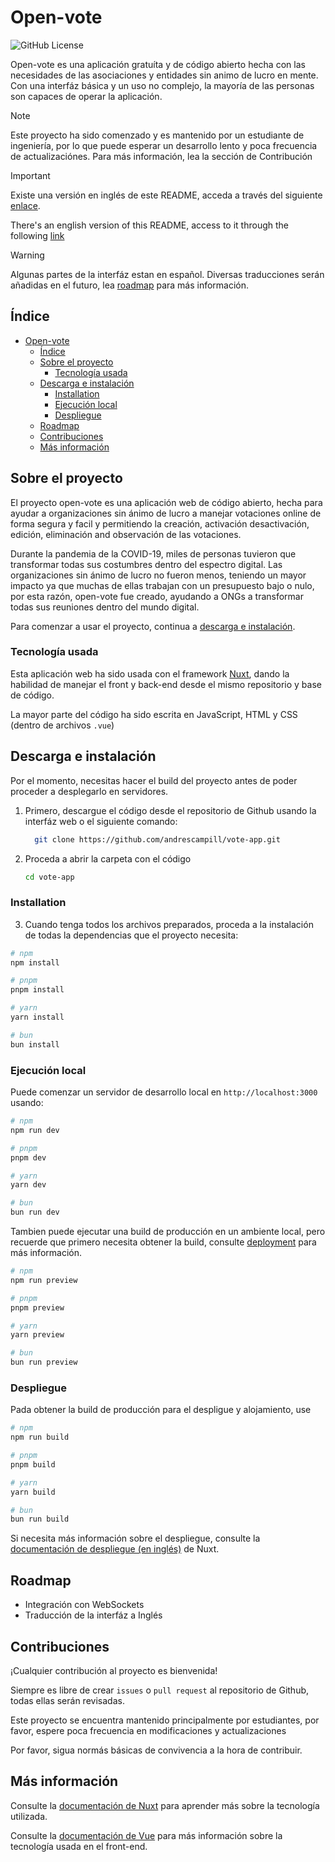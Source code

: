 
# Open-vote

![GitHub License](https://img.shields.io/github/license/andrescampill/vote-app)


Open-vote es una aplicación gratuíta y de código abierto hecha con las necesidades de las asociaciones y entidades sin animo de lucro en mente. Con una interfáz básica y un uso no complejo, la mayoría de las personas son capaces de operar la aplicación.

> [!NOTE]
> Este proyecto ha sido comenzado y es mantenido por un estudiante de ingeniería, por lo que puede esperar un desarrollo lento y poca frecuencia de actualizaciónes. Para más información, lea la sección de Contribución

> [!IMPORTANT]
> Existe una versión en inglés de este README, acceda a través del siguiente [enlace](README.md).
>
> There's an english version of this README, access to it through the following [link](README.md)

> [!WARNING]
> Algunas partes de la interfáz estan en español. Diversas traducciones serán añadidas en el futuro, lea [roadmap](#roadmap) para más información.

## Índice


- [Open-vote](#open-vote)
  - [Índice](#índice)
  - [Sobre el proyecto](#sobre-el-proyecto)
    - [Tecnología usada](#tecnología-usada)
  - [Descarga e instalación](#descarga-e-instalación)
    - [Installation](#installation)
    - [Ejecución local](#ejecución-local)
    - [Despliegue](#despliegue)
  - [Roadmap](#roadmap)
  - [Contribuciones](#contribuciones)
  - [Más información](#más-información)

## Sobre el proyecto

El proyecto open-vote es una aplicación web de código abierto, hecha para ayudar a organizaciones sin ánimo de lucro a manejar votaciones online de forma segura y facil y permitiendo la creación, activación desactivación, edición, eliminación and observación de las votaciones.

Durante la pandemia de la COVID-19, miles de personas tuvieron que transformar todas sus costumbres dentro del espectro digital. Las organizaciones sin ánimo de lucro no fueron menos, teniendo un mayor impacto ya que muchas de ellas trabajan con un presupuesto bajo o nulo, por esta razón, open-vote fue creado, ayudando a ONGs a transformar todas sus reuniones dentro del mundo digital.

Para comenzar a usar el proyecto, continua a [descarga e instalación](#downloading-and-installing).



### Tecnología usada

Esta aplicación web ha sido usada con el framework [Nuxt](https://nuxtjs.org), dando la habilidad de manejar el front y back-end desde el mismo repositorio y base de código.

La mayor parte del código ha sido escrita en JavaScript, HTML y CSS (dentro de archivos `.vue`)


## Descarga e instalación

Por el momento, necesitas hacer el build del proyecto antes de poder proceder a desplegarlo en servidores.

1. Primero, descargue el código desde el repositorio de Github usando la interfáz web o el siguiente comando:

    ```bash
      git clone https://github.com/andrescampill/vote-app.git
    ```

2. Proceda a abrir la carpeta con el código
   ```bash
   cd vote-app
   ```

### Installation

3. Cuando tenga todos los archivos preparados, proceda a la instalación de todas la dependencias que el proyecto necesita:

```bash
# npm
npm install

# pnpm
pnpm install

# yarn
yarn install

# bun
bun install
```
    
### Ejecución local

Puede comenzar un servidor de desarrollo local en `http://localhost:3000` usando: 
```bash
# npm
npm run dev

# pnpm
pnpm dev

# yarn
yarn dev

# bun
bun run dev
```

Tambien puede ejecutar una build de producción en un ambiente local, pero recuerde que primero necesita obtener la build, consulte [deployment](#deployment) para más información.

```bash
# npm
npm run preview

# pnpm
pnpm preview

# yarn
yarn preview

# bun
bun run preview
```


### Despliegue

Pada obtener la build de producción para el despligue y alojamiento, use

```bash
# npm
npm run build

# pnpm
pnpm build

# yarn
yarn build

# bun
bun run build
```

Si necesita más información sobre el despliegue, consulte la [documentación de despliegue (en inglés)](https://nuxt.com/docs/getting-started/deployment) de Nuxt.


## Roadmap

- Integración con WebSockets
- Traducción de la interfáz a Inglés

## Contribuciones

¡Cualquier contribución al proyecto es bienvenida!

Siempre es libre de crear `issues` o `pull request` al repositorio de Github, todas ellas serán revisadas.

Este proyecto se encuentra mantenido principalmente por estudiantes, por favor, espere poca frecuencia en modificaciones y actualizaciones

Por favor, sigua normás básicas de convivencia a la hora de contribuir.


## Más información
Consulte la [documentación de Nuxt](https://nuxt.com/docs/getting-started/introduction) para aprender más sobre la tecnología utilizada.

Consulte la [documentación de Vue](https://vuejs.org/guide/introduction.html) para más información sobre la tecnología usada en el front-end. 